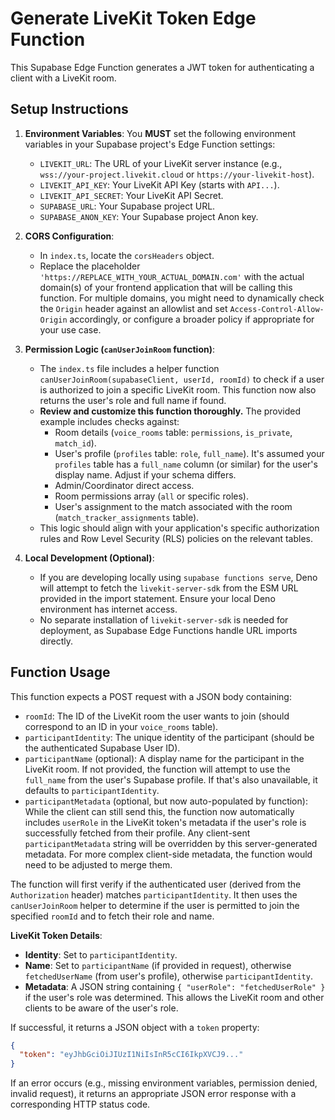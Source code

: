 # Generate LiveKit Token Edge Function

This Supabase Edge Function generates a JWT token for authenticating a client with a LiveKit room.

## Setup Instructions

1.  **Environment Variables**:
    You **MUST** set the following environment variables in your Supabase project's Edge Function settings:
    *   `LIVEKIT_URL`: The URL of your LiveKit server instance (e.g., `wss://your-project.livekit.cloud` or `https://your-livekit-host`).
    *   `LIVEKIT_API_KEY`: Your LiveKit API Key (starts with `API...`).
    *   `LIVEKIT_API_SECRET`: Your LiveKit API Secret.
    *   `SUPABASE_URL`: Your Supabase project URL.
    *   `SUPABASE_ANON_KEY`: Your Supabase project Anon key.

2.  **CORS Configuration**:
    *   In `index.ts`, locate the `corsHeaders` object.
    *   Replace the placeholder `'https://REPLACE_WITH_YOUR_ACTUAL_DOMAIN.com'` with the actual domain(s) of your frontend application that will be calling this function. For multiple domains, you might need to dynamically check the `Origin` header against an allowlist and set `Access-Control-Allow-Origin` accordingly, or configure a broader policy if appropriate for your use case.

3.  **Permission Logic (`canUserJoinRoom` function)**:
    *   The `index.ts` file includes a helper function `canUserJoinRoom(supabaseClient, userId, roomId)` to check if a user is authorized to join a specific LiveKit room. This function now also returns the user's role and full name if found.
    *   **Review and customize this function thoroughly.** The provided example includes checks against:
        *   Room details (`voice_rooms` table: `permissions`, `is_private`, `match_id`).
        *   User's profile (`profiles` table: `role`, `full_name`). It's assumed your `profiles` table has a `full_name` column (or similar) for the user's display name. Adjust if your schema differs.
        *   Admin/Coordinator direct access.
        *   Room permissions array (`all` or specific roles).
        *   User's assignment to the match associated with the room (`match_tracker_assignments` table).
    *   This logic should align with your application's specific authorization rules and Row Level Security (RLS) policies on the relevant tables.

4.  **Local Development (Optional)**:
    *   If you are developing locally using `supabase functions serve`, Deno will attempt to fetch the `livekit-server-sdk` from the ESM URL provided in the import statement. Ensure your local Deno environment has internet access.
    *   No separate installation of `livekit-server-sdk` is needed for deployment, as Supabase Edge Functions handle URL imports directly.

## Function Usage

This function expects a POST request with a JSON body containing:
*   `roomId`: The ID of the LiveKit room the user wants to join (should correspond to an ID in your `voice_rooms` table).
*   `participantIdentity`: The unique identity of the participant (should be the authenticated Supabase User ID).
*   `participantName` (optional): A display name for the participant in the LiveKit room. If not provided, the function will attempt to use the `full_name` from the user's Supabase profile. If that's also unavailable, it defaults to `participantIdentity`.
*   `participantMetadata` (optional, but now auto-populated by function): While the client can still send this, the function now automatically includes `userRole` in the LiveKit token's metadata if the user's role is successfully fetched from their profile. Any client-sent `participantMetadata` string will be overridden by this server-generated metadata. For more complex client-side metadata, the function would need to be adjusted to merge them.

The function will first verify if the authenticated user (derived from the `Authorization` header) matches `participantIdentity`. It then uses the `canUserJoinRoom` helper to determine if the user is permitted to join the specified `roomId` and to fetch their role and name.

**LiveKit Token Details**:
*   **Identity**: Set to `participantIdentity`.
*   **Name**: Set to `participantName` (if provided in request), otherwise `fetchedUserName` (from user's profile), otherwise `participantIdentity`.
*   **Metadata**: A JSON string containing `{ "userRole": "fetchedUserRole" }` if the user's role was determined. This allows the LiveKit room and other clients to be aware of the user's role.

If successful, it returns a JSON object with a `token` property:
```json
{
  "token": "eyJhbGciOiJIUzI1NiIsInR5cCI6IkpXVCJ9..."
}
```

If an error occurs (e.g., missing environment variables, permission denied, invalid request), it returns an appropriate JSON error response with a corresponding HTTP status code.
